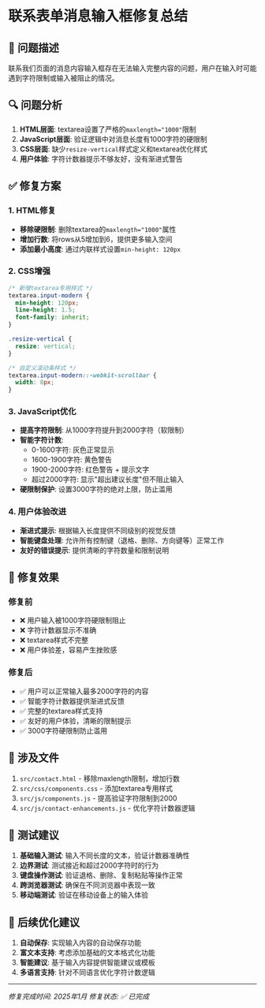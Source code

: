# 联系表单消息输入框修复总结

## 🐛 问题描述
联系我们页面的消息内容输入框存在无法输入完整内容的问题，用户在输入时可能遇到字符限制或输入被阻止的情况。

## 🔍 问题分析
1. **HTML层面**: textarea设置了严格的`maxlength="1000"`限制
2. **JavaScript层面**: 验证逻辑中对消息长度有1000字符的硬限制
3. **CSS层面**: 缺少`resize-vertical`样式定义和textarea优化样式
4. **用户体验**: 字符计数器提示不够友好，没有渐进式警告

## ✅ 修复方案

### 1. HTML修复
- **移除硬限制**: 删除textarea的`maxlength="1000"`属性
- **增加行数**: 将rows从5增加到6，提供更多输入空间
- **添加最小高度**: 通过内联样式设置`min-height: 120px`

### 2. CSS增强
```css
/* 新增textarea专用样式 */
textarea.input-modern {
  min-height: 120px;
  line-height: 1.5;
  font-family: inherit;
}

.resize-vertical {
  resize: vertical;
}

/* 自定义滚动条样式 */
textarea.input-modern::-webkit-scrollbar {
  width: 8px;
}
```

### 3. JavaScript优化
- **提高字符限制**: 从1000字符提升到2000字符（软限制）
- **智能字符计数**: 
  - 0-1600字符: 灰色正常显示
  - 1600-1900字符: 黄色警告
  - 1900-2000字符: 红色警告 + 提示文字
  - 超过2000字符: 显示"超出建议长度"但不阻止输入
- **硬限制保护**: 设置3000字符的绝对上限，防止滥用

### 4. 用户体验改进
- **渐进式提示**: 根据输入长度提供不同级别的视觉反馈
- **智能键盘处理**: 允许所有控制键（退格、删除、方向键等）正常工作
- **友好的错误提示**: 提供清晰的字符数量和限制说明

## 🎯 修复效果

### 修复前
- ❌ 用户输入被1000字符硬限制阻止
- ❌ 字符计数器显示不准确
- ❌ textarea样式不完整
- ❌ 用户体验差，容易产生挫败感

### 修复后
- ✅ 用户可以正常输入最多2000字符的内容
- ✅ 智能字符计数器提供渐进式反馈
- ✅ 完整的textarea样式支持
- ✅ 友好的用户体验，清晰的限制提示
- ✅ 3000字符硬限制防止滥用

## 📁 涉及文件
1. `src/contact.html` - 移除maxlength限制，增加行数
2. `src/css/components.css` - 添加textarea专用样式
3. `src/js/components.js` - 提高验证字符限制到2000
4. `src/js/contact-enhancements.js` - 优化字符计数器逻辑

## 🧪 测试建议
1. **基础输入测试**: 输入不同长度的文本，验证计数器准确性
2. **边界测试**: 测试接近和超过2000字符时的行为
3. **键盘操作测试**: 验证退格、删除、复制粘贴等操作正常
4. **跨浏览器测试**: 确保在不同浏览器中表现一致
5. **移动端测试**: 验证在移动设备上的输入体验

## 🔮 后续优化建议
1. **自动保存**: 实现输入内容的自动保存功能
2. **富文本支持**: 考虑添加基础的文本格式化功能
3. **智能建议**: 基于输入内容提供智能建议或模板
4. **多语言支持**: 针对不同语言优化字符计数逻辑

---
*修复完成时间: 2025年1月*
*修复状态: ✅ 已完成*